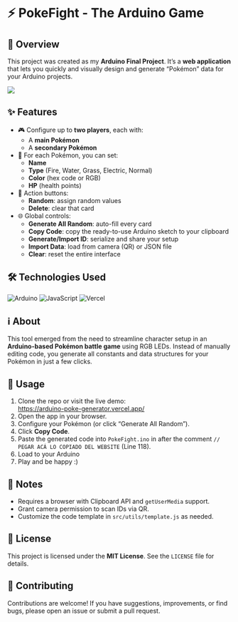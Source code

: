 # ⚡ PokeFight - The Arduino Game

## 🚀 Overview
This project was created as my **Arduino Final Project**. It’s a **web application** that lets you quickly and visually design and generate “Pokémon” data for your Arduino projects.

![](https://github.com/Samu-Kiss/UNI-24-03-Arduino-Poke-Fight/blob/main/Poke-Fight.png?raw=true)

## ✨ Features
- 🎮 Configure up to **two players**, each with:
  - A **main Pokémon**
  - A **secondary Pokémon**
- 🎨 For each Pokémon, you can set:
  - **Name**
  - **Type** (Fire, Water, Grass, Electric, Normal)
  - **Color** (hex code or RGB)
  - **HP** (health points)
- 🔀 Action buttons:
  - **Random**: assign random values
  - **Delete**: clear that card
- 🌐 Global controls:
  - **Generate All Random**: auto-fill every card
  - **Copy Code**: copy the ready-to-use Arduino sketch to your clipboard
  - **Generate/Import ID**: serialize and share your setup
  - **Import Data**: load from camera (QR) or JSON file
  - **Clear**: reset the entire interface

## 🛠️ Technologies Used
![Arduino](https://img.shields.io/badge/Arduino-00979D?style=for-the-badge&logo=arduino&logoColor=white)
![JavaScript](https://img.shields.io/badge/JavaScript-F7DF1E?style=for-the-badge&logo=javascript&logoColor=black)
![Vercel](https://img.shields.io/badge/Vercel-000000?style=for-the-badge&logo=vercel&logoColor=white)

## ℹ️ About
This tool emerged from the need to streamline character setup in an **Arduino-based Pokémon battle game** using RGB LEDs. Instead of manually editing code, you generate all constants and data structures for your Pokémon in just a few clicks.

## 🚀 Usage
1. Clone the repo or visit the live demo:  
   https://arduino-poke-generator.vercel.app/
2. Open the app in your browser.
3. Configure your Pokémon (or click “Generate All Random”).
4. Click **Copy Code**.
5. Paste the generated code into `PokeFight.ino` in after the comment `// PEGAR ACÁ LO COPIADO DEL WEBSITE` (Line 118).
6. Load to your Arduino
7. Play and be happy :)

## 📝 Notes

* Requires a browser with Clipboard API and `getUserMedia` support.
* Grant camera permission to scan IDs via QR.
* Customize the code template in `src/utils/template.js` as needed.

## 📄 License

This project is licensed under the **MIT License**. See the `LICENSE` file for details.

## 🙌 Contributing

Contributions are welcome! If you have suggestions, improvements, or find bugs, please open an issue or submit a pull request.
